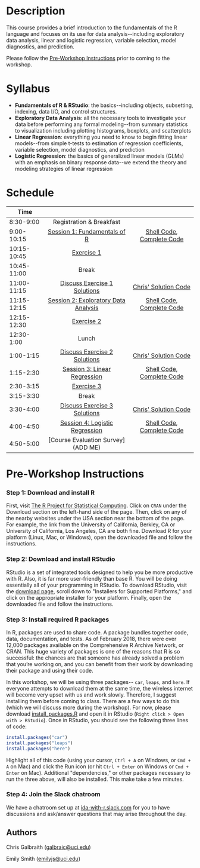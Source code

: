 # Description
This course provides a brief introduction to the fundamentals of the R language and focuses on its use for data analysis--including exploratory data analysis, linear and logistic regression, variable selection, model diagnostics, and prediction.

Please follow the [Pre-Workshop Instructions](#Instructions) prior to coming to the workshop.


# Syllabus
* **Fundamentals of R & RStudio**: the basics--including objects, subsetting, indexing, data I/O, and control structures.
* **Exploratory Data Analysis**: all the necessary tools to investigate your data before performing any formal modeling--from summary statistics to visualization including plotting histograms, boxplots, and scatterplots
* **Linear Regression**: everything you need to know to begin fitting linear models--from simple t-tests to estimation of regression coefficients, variable selection, model diagnostics, and prediction
* **Logistic Regression**: the basics of generalized linear models (GLMs) with an emphasis on binary response data--we extend the theory and modeling strategies of linear regression


# Schedule

| 	   Time	    |           				|							|
| ------------- | :-----------------------:	| :-----------------------: |   
| 	8:30-9:00  	| Registration & Breakfast	|							|
| 	9:00-10:15	| [Session 1: Fundamentals of R](http://ucidatascienceinitiative.github.io//IDA-with-R/slides/session_1/slides.html)			| [Shell Code](http://ucidatascienceinitiative.github.io//IDA-with-R/slides/session_1/shell_code.R), [Complete Code](http://ucidatascienceinitiative.github.io//IDA-with-R/slides/session_1/complete_code.R) |
| 	10:15-10:45	| [Exercise 1](http://ucidatascienceinitiative.github.io//IDA-with-R/exercises/ex_1.html)					| |
| 	10:45-11:00	| Break						| |
| 	11:00-11:15	| [Discuss Exercise 1 Solutions](http://ucidatascienceinitiative.github.io//IDA-with-R/solutions/ex_1_soln.html) | [Chris' Solution Code](http://ucidatascienceinitiative.github.io//IDA-with-R/solutions/ex_1.R)   |
|   11:15-12:15 | [Session 2: Exploratory Data Analysis](http://ucidatascienceinitiative.github.io//IDA-with-R/slides/session_2/slides.html) 	| [Shell Code](http://ucidatascienceinitiative.github.io//IDA-with-R/slides/session_2/shell_code.R), [Complete Code](http://ucidatascienceinitiative.github.io//IDA-with-R/slides/session_2/complete_code.R) |
| 	12:15-12:30	| [Exercise 2](http://ucidatascienceinitiative.github.io//IDA-with-R/exercises/ex_2.html)					| |
| 	12:30-1:00 	| Lunch						| |
| 	1:00-1:15 	|  [Discuss Exercise 2 Solutions](http://ucidatascienceinitiative.github.io//IDA-with-R/solutions/ex_2_soln.html) | [Chris' Solution Code](http://ucidatascienceinitiative.github.io//IDA-with-R/solutions/ex_2.R)   |
| 	1:15-2:30	| [Session 3: Linear Regression](http://ucidatascienceinitiative.github.io//IDA-with-R/slides/session_3/slides.html)			| [Shell Code](http://ucidatascienceinitiative.github.io//IDA-with-R/slides/session_3/shell_code.R), [Complete Code](http://ucidatascienceinitiative.github.io//IDA-with-R/slides/session_3/complete_code.R) |
| 	2:30-3:15	| [Exercise 3](http://ucidatascienceinitiative.github.io//IDA-with-R/exercises/ex_3.html)					| |
| 	3:15-3:30	| Break						| |
| 	3:30-4:00	| [Discuss Exercise 3 Solutions](http://ucidatascienceinitiative.github.io//IDA-with-R/solutions/ex_3_soln.html) | [Chris' Solution Code](http://ucidatascienceinitiative.github.io//IDA-with-R/solutions/ex_3.R)	|
| 	4:00-4:50	| [Session 4: Logistic Regression](http://ucidatascienceinitiative.github.io//IDA-with-R/slides/session_4/slides.html)			| [Shell Code](http://ucidatascienceinitiative.github.io//IDA-with-R/slides/session_4/shell_code.R), [Complete Code](http://ucidatascienceinitiative.github.io//IDA-with-R/slides/session_4/complete_code.R) |
| 	4:50-5:00	| [Course Evaluation Survey](ADD ME)		| |


# <a name="Instructions"></a>Pre-Workshop Instructions
### Step 1: Download and install R
First, visit [The R Project for Statistical Computing](https://www.r-project.org/). Click on `CRAN` under the Download section on the left-hand side of the page. Then, click on any of the nearby websites under the USA section near the bottom of the page. For example, the link from the University of California, Berkley, CA or University of California, Los Angeles, CA are both fine. Download R for your platform (Linux, Mac, or Windows), open the downloaded file and follow the instructions.

### Step 2: Download and install RStudio
RStudio is a set of integrated tools designed to help you be more productive with R. Also, it is far more user-friendly than base R. You will be doing essentially all of your programming in RStudio. To download RStudio, visit the [download page](https://www.rstudio.com/products/rstudio/download/), scroll down to "Installers for Supported Platforms," and click on the appropriate installer for your platform. Finally, open the downloaded file and follow the instructions.

### Step 3: Install required R packages
In R, packages are used to share code. A package bundles together code, data, documentation, and tests. As of February 2018, there were over 12,000 packages available on the Comprehensive R Archive Network, or CRAN. This huge variety of packages is one of the reasons that R is so successful: the chances are that someone has already solved a problem that you’re working on, and you can benefit from their work by downloading their package and using their code.

In this workshop, we will be using three packages-- `car`, `leaps`, and `here`. If everyone attempts to download them at the same time, the wireless internet will become very upset with us and work slowly. Therefore, I suggest installing them before coming to class. There are a few ways to do this (which we will discuss more during the workshop). For now, please download [install_packages.R](http://ucidatascienceinitiative.github.io/IDA-with-R/install_packages.R) and open it in RStudio (`Right click > Open with > RStudio`). Once in RStudio, you should see the following three lines of code:
```r
install.packages("car")
install.packages("leaps")
install.packages("here")
```
Highlight all of this code (using your cursor, `Ctrl + A` on Windows, or `Cmd + A` on Mac) and click the Run icon (or hit `Ctrl + Enter` on Windows or `Cmd + Enter` on Mac). Additional "dependencies," or other packages necessary to run the three above, will also be installed. This make take a few minutes.

### Step 4: Join the Slack chatroom
We have a chatroom set up at [ida-with-r.slack.com](https://join.slack.com/t/dsi-ida-with-r/shared_invite/enQtMzE3NjIyODgxODEwLTFkYjdiMWQ2OWY5NWJlM2VlZWNiNzI4MWEwODViYWYxZmMzYWE4MDcwOGRkYmZiNzM2YjMwMWE1NTM0NTg3YWU) for you to have discussions and ask/answer questions that may arise throughout the day.


## Authors
Chris Galbraith (<galbraic@uci.edu>)

Emily Smith (<emilyjs@uci.edu>)
